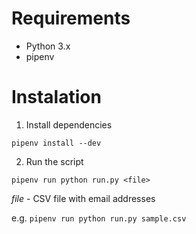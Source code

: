 # Requirements
- Python 3.x
- pipenv

# Instalation
1. Install dependencies

`pipenv install --dev`

2. Run the script

`pipenv run python run.py <file>`

*file* - CSV file with email addresses

e.g. `pipenv run python run.py sample.csv`
